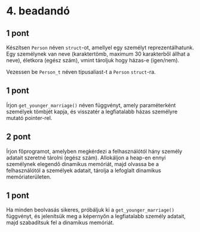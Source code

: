 # 4. beadandó

## 1 pont

Készítsen `Person` néven `struct`-ot, amellyel egy személyt reprezentálhatunk.
Egy személynek van neve (karaktertömb, maximum 30 karakterből állhat a neve),
életkora (egész szám), vmint tároljuk hogy házas-e (igen/nem).

Vezessen be `Person_t` néven típusaliast-t a `Person` `struct`-ra.

## 1 pont

Írjon `get_younger_marriage()` néven függvényt, amely paraméterként
személyek tömbjét kapja, és visszatér a legfiatalabb házas személyre mutató pointer-rel.

## 2 pont

Írjon főprogramot, amelyben megkérdezi a felhasználótól hány személy adatait szeretné
tárolni (egész szám).
Allokáljon a heap-en ennyi személynek elegendő dinamikus memóriát,
majd olvassa be a felhasználótól a személyek adatait, tárolja a lefoglalt dinamikus memóriaterületen.

## 1 pont

Ha minden beolvasás sikeres, próbáljuk ki a `get_younger_marriage()` függvényt, és jelenítsük meg
a képernyőn a legfiatalabb személy adatait, majd szabadítsuk fel a dinamikus memóriát.





